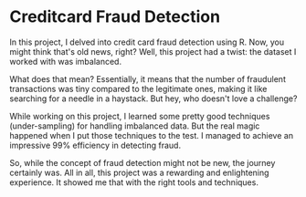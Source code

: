 # Creditcard Fraud Detection

In this project, I delved into credit card fraud detection using R. Now, you might think that's old news, right? Well, this project had a twist: the dataset I worked with was imbalanced.

What does that mean? Essentially, it means that the number of fraudulent transactions was tiny compared to the legitimate ones, making it like searching for a needle in a haystack. But hey, who doesn't love a challenge?

While working on this project, I learned some pretty good techniques (under-sampling) for handling imbalanced data. But the real magic happened when I put those techniques to the test. I managed to achieve an impressive 99% efficiency in detecting fraud. 

So, while the concept of fraud detection might not be new, the journey certainly was. All in all, this project was a rewarding and enlightening experience. It showed me that with the right tools and techniques.
